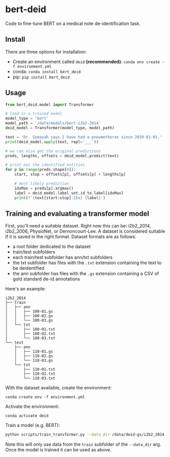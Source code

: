 # bert-deid

Code to fine-tune BERT on a medical note de-identification task.

## Install

There are three options for installation:

* Create an environment called `deid` **(recommended)**: `conda env create -f environment.yml`
* conda: `conda install bert_deid`
* pip: `pip install bert_deid`

## Usage

```python
from bert_deid.model import Transformer

# load in a trained model
model_type = 'bert'
model_path = '/data/models/bert-i2b2-2014'
deid_model = Transformer(model_type, model_path)

text = 'Dr. Somayah says I have had a pneumothorax since 2019-01-01.'
print(deid_model.apply(text, repl='___'))

# we can also get the original predictions
preds, lengths, offsets = deid_model.predict(text)

# print out the identified entities
for p in range(preds.shape[0]):
    start, stop = offsets[p], offsets[p] + lengths[p]

    # most likely prediction
    idxMax = preds[p].argmax()
    label = deid_model.label_set.id_to_label[idxMax]
    print(f'{text[start:stop]:15s} {label}')
```

## Training and evaluating a transformer model

First, you'll need a suitable dataset. Right now this can be: i2b2_2014, i2b2_2006, PhysioNet, or Dernoncourt-Lee.
A dataset is considered suitable if it is saved in the right format. Dataset formats are as follows:

* a root folder dedicated to the dataset
* train/test subfolders
* each train/test subfolder has ann/txt subfolders
* the txt subfolder has files with the `.txt` extension containing the text to be deidentified
* the ann subfolder has files with the `.gs` extension containing a CSV of gold standard de-id annotations

Here's an example:

```
i2b2_2014
├── train
│   ├── ann
│   │   ├── 100-01.gs
│   │   ├── 100-02.gs
│   │   └── 100-03.gs
│   └── txt
│       ├── 100-01.txt
│       ├── 100-02.txt
│       └── 100-03.txt
└── test
    ├── ann
    │   ├── 110-01.gs
    │   ├── 110-02.gs
    │   └── 110-03.gs
    └── txt
        ├── 110-01.txt
        ├── 110-02.txt
        └── 110-03.txt
```

With the dataset available, create the environment:

`conda create env -f environment.yml`

Activate the environment:

`conda activate deid`

Train a model (e.g. BERT):

```sh
python scripts/train_transformer.py --data_dir /data/deid-gs/i2b2_2014 --data_type i2b2_2014 --model_type bert --model_name_or_path bert-base-uncased --do_lower_case --output_dir /data/models/bert-model-i2b2-2014 --do_train --overwrite_output_dir
```

Note this will only use data from the `train` subfolder of the `--data_dir` arg. Once the model is trained it can be used as above.
